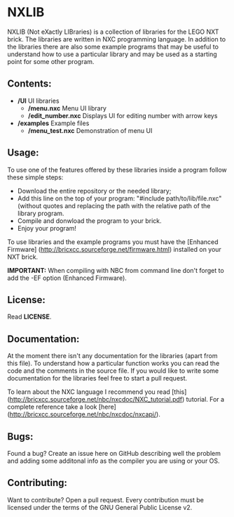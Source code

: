 NXLIB
=====

NXLIB (Not eXactly LIBraries) is a collection of libraries for the LEGO NXT brick.
The libraries are written in NXC programming language.
In addition to the libraries there are also some example programs that may be useful to understand how to use a particular library and may be used as a starting point for some other program.

Contents:
---------

 - **/UI** UI libraries
   - **/menu.nxc** Menu UI library
   - **/edit_number.nxc** Displays UI for editing number with arrow keys
 - **/examples** Example files
   - **/menu_test.nxc** Demonstration of menu UI
    
Usage:
------

To use one of the features offered by these libraries inside a program follow these simple steps:
 - Download the entire repository or the needed library;
 - Add this line on the top of your program: "#include path/to/lib/file.nxc" (without quotes and replacing the path with the relative path of the library program.
 - Compile and donwload the program to your brick.
 - Enjoy your program!

To use libraries and the example programs you must have the [Enhanced Firmware] (http://bricxcc.sourceforge.net/firmware.html) installed on your NXT brick.

**IMPORTANT:** When compiling with NBC from command line don't forget to add the -EF option (Enhanced Firmware).

License:
--------

Read **LICENSE**.

Documentation:
--------------

At the moment there isn't any documentation for the libraries (apart from this file).
To understand how a particular function works you can read the code and the comments in the source file.
If you would like to write some documentation for the libraries feel free to start a pull request.

To learn about the NXC language I recommend you read [this] (http://bricxcc.sourceforge.net/nbc/nxcdoc/NXC_tutorial.pdf) tutorial. For a complete reference take a look [here] (http://bricxcc.sourceforge.net/nbc/nxcdoc/nxcapi/).

Bugs:
-----

Found a bug?
Create an issue here on GitHub describing well the problem and adding some additonal info as the compiler you are using or your OS.

Contributing:
-------------

Want to contribute?
Open a pull request. Every contribution must be licensed under the terms of the GNU General Public License v2.
